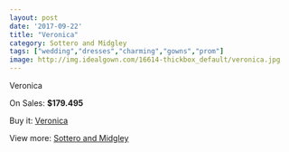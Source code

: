 ```yaml
---
layout: post
date: '2017-09-22'
title: "Veronica"
category: Sottero and Midgley
tags: ["wedding","dresses","charming","gowns","prom"]
image: http://img.idealgown.com/16614-thickbox_default/veronica.jpg
---
```

Veronica

On Sales: **$179.495**
<a href="https://www.idealgown.com/en/sottero-and-midgley/6613-veronica.html"><amp-img layout="responsive" width="600" height="600" src="//img.idealgown.com/16614-thickbox_default/veronica.jpg" alt="Veronica 0" /></a>
<a href="https://www.idealgown.com/en/sottero-and-midgley/6613-veronica.html"><amp-img layout="responsive" width="600" height="600" src="//img.idealgown.com/16615-thickbox_default/veronica.jpg" alt="Veronica 1" /></a>

Buy it: [Veronica](https://www.idealgown.com/en/sottero-and-midgley/6613-veronica.html "Veronica")

View more: [Sottero and Midgley](https://www.idealgown.com/en/98-sottero-and-midgley "Sottero and Midgley")